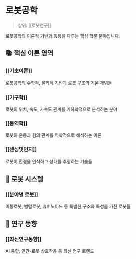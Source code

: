 # 로봇공학

> 상위: [[로봇연구]]

로봇공학의 이론적 기반과 응용을 다루는 핵심 학문 분야입니다.

## 📚 핵심 이론 영역

### [[기초이론]]
로봇공학의 수학적, 물리적 기반과 로봇 구조의 기본 개념들

### [[기구학]]
로봇의 위치, 속도, 가속도 관계를 기하학적으로 분석하는 분야

### [[동역학]]
로봇의 운동과 힘의 관계를 역학적으로 해석하는 이론

### [[센싱및인지]]
로봇이 환경을 인식하고 상태를 추정하는 기술들

## 🤖 로봇 시스템

### [[분야별 로봇]]
이동로봇, 병렬로봇, 휴머노이드 등 특별한 구조와 특성을 가진 로봇들

## 🔬 연구 동향

### [[최신연구동향]]
AI 융합, 인간-로봇 상호작용 등 최신 연구 트렌드
